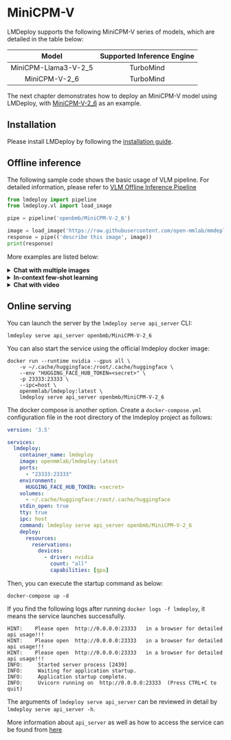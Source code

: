 # MiniCPM-V

LMDeploy supports the following MiniCPM-V series of models, which are detailed in the table below:

|        Model         | Supported Inference Engine |
| :------------------: | :------------------------: |
| MiniCPM-Llama3-V-2_5 |         TurboMind          |
|    MiniCPM-V-2_6     |         TurboMind          |

The next chapter demonstrates how to deploy an MiniCPM-V model using LMDeploy, with [MiniCPM-V-2_6](https://huggingface.co/openbmb/MiniCPM-V-2_6) as an example.

## Installation

Please install LMDeploy by following the [installation guide](../get_started/installation.md).

## Offline inference

The following sample code shows the basic usage of VLM pipeline. For detailed information, please refer to [VLM Offline Inference Pipeline](./vl_pipeline.md)

```python
from lmdeploy import pipeline
from lmdeploy.vl import load_image

pipe = pipeline('openbmb/MiniCPM-V-2_6')

image = load_image('https://raw.githubusercontent.com/open-mmlab/mmdeploy/main/tests/data/tiger.jpeg')
response = pipe(('describe this image', image))
print(response)
```

More examples are listed below:

<details>
  <summary>
    <b>Chat with multiple images</b>
  </summary>

```python
from lmdeploy import pipeline, GenerationConfig

pipe = pipeline('openbmb/MiniCPM-V-2_6', log_level='INFO')
messages = [
    dict(role='user', content=[
        dict(type='text', text='Describe the two images in detail.'),
        dict(type='image_url', image_url=dict(max_slice_nums=9, url='https://raw.githubusercontent.com/OpenGVLab/InternVL/main/internvl_chat/examples/image1.jpg')),
        dict(type='image_url', image_url=dict(max_slice_nums=9, url='https://raw.githubusercontent.com/OpenGVLab/InternVL/main/internvl_chat/examples/image2.jpg'))
    ])
]
out = pipe(messages, gen_config=GenerationConfig(top_k=1))
print(out.text)

messages.append(dict(role='assistant', content=out.text))
messages.append(dict(role='user', content='What are the similarities and differences between these two images.'))
out = pipe(messages, gen_config=GenerationConfig(top_k=1))
print(out.text)
```

</details>

<details>
  <summary>
    <b>In-context few-shot learning</b>
  </summary>

```python
from lmdeploy import pipeline, GenerationConfig

pipe = pipeline('openbmb/MiniCPM-V-2_6', log_level='INFO')

question = "production date"
messages = [
    dict(role='user', content=[
        dict(type='text', text=question),
        dict(type='image_url', image_url=dict(url='example1.jpg')),
    ]),
    dict(role='assistant', content='2023.08.04'),
    dict(role='user', content=[
        dict(type='text', text=question),
        dict(type='image_url', image_url=dict(url='example2.jpg')),
    ]),
    dict(role='assistant', content='2007.04.24'),
    dict(role='user', content=[
        dict(type='text', text=question),
        dict(type='image_url', image_url=dict(url='test.jpg')),
    ])
]
out = pipe(messages, gen_config=GenerationConfig(top_k=1))
print(out.text)
```

</details>

<details>
  <summary>
    <b>Chat with video</b>
  </summary>

```python
from lmdeploy import pipeline, GenerationConfig
from lmdeploy.vl.utils import encode_image_base64
import torch
from PIL import Image
from transformers import AutoModel, AutoTokenizer
from decord import VideoReader, cpu    # pip install decord

pipe = pipeline('openbmb/MiniCPM-V-2_6', log_level='INFO')

MAX_NUM_FRAMES=64 # if cuda OOM set a smaller number
def encode_video(video_path):
    def uniform_sample(l, n):
        gap = len(l) / n
        idxs = [int(i * gap + gap / 2) for i in range(n)]
        return [l[i] for i in idxs]
    vr = VideoReader(video_path, ctx=cpu(0))
    sample_fps = round(vr.get_avg_fps() / 1)  # FPS
    frame_idx = [i for i in range(0, len(vr), sample_fps)]
    if len(frame_idx) > MAX_NUM_FRAMES:
        frame_idx = uniform_sample(frame_idx, MAX_NUM_FRAMES)
    frames = vr.get_batch(frame_idx).asnumpy()
    frames = [Image.fromarray(v.astype('uint8')) for v in frames]
    print('num frames:', len(frames))
    return frames

video_path="video_test.mp4"
frames = encode_video(video_path)
question = "Describe the video"

content=[dict(type='text', text=question)]
for frame in frames:
    content.append(dict(type='image_url', image_url=dict(use_image_id=False, max_slice_nums=2,
        url=f'data:image/jpeg;base64,{encode_image_base64(frame)}')))

messages = [dict(role='user', content=content)]
out = pipe(messages, gen_config=GenerationConfig(top_k=1))
print(out.text)
```

</details>

## Online serving

You can launch the server by the `lmdeploy serve api_server` CLI:

```shell
lmdeploy serve api_server openbmb/MiniCPM-V-2_6
```

You can also start the service using the official lmdeploy docker image:

```shell
docker run --runtime nvidia --gpus all \
    -v ~/.cache/huggingface:/root/.cache/huggingface \
    --env "HUGGING_FACE_HUB_TOKEN=<secret>" \
    -p 23333:23333 \
    --ipc=host \
    openmmlab/lmdeploy:latest \
    lmdeploy serve api_server openbmb/MiniCPM-V-2_6
```

The docker compose is another option. Create a `docker-compose.yml` configuration file in the root directory of the lmdeploy project as follows:

```yaml
version: '3.5'

services:
  lmdeploy:
    container_name: lmdeploy
    image: openmmlab/lmdeploy:latest
    ports:
      - "23333:23333"
    environment:
      HUGGING_FACE_HUB_TOKEN: <secret>
    volumes:
      - ~/.cache/huggingface:/root/.cache/huggingface
    stdin_open: true
    tty: true
    ipc: host
    command: lmdeploy serve api_server openbmb/MiniCPM-V-2_6
    deploy:
      resources:
        reservations:
          devices:
            - driver: nvidia
              count: "all"
              capabilities: [gpu]
```

Then, you can execute the startup command as below:

```shell
docker-compose up -d
```

If you find the following logs after running `docker logs -f lmdeploy`, it means the service launches successfully.

```text
HINT:    Please open  http://0.0.0.0:23333   in a browser for detailed api usage!!!
HINT:    Please open  http://0.0.0.0:23333   in a browser for detailed api usage!!!
HINT:    Please open  http://0.0.0.0:23333   in a browser for detailed api usage!!!
INFO:     Started server process [2439]
INFO:     Waiting for application startup.
INFO:     Application startup complete.
INFO:     Uvicorn running on  http://0.0.0.0:23333  (Press CTRL+C to quit)
```

The arguments of `lmdeploy serve api_server` can be reviewed in detail by `lmdeploy serve api_server -h`.

More information about `api_server` as well as how to access the service can be found from [here](api_server_vl.md)
